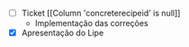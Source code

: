 - [ ] Ticket [[Column 'concreterecipeid' is null]]
	- Implementação das correções
- [x] Apresentação do Lipe